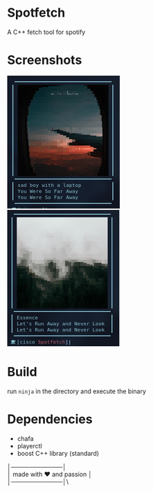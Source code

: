 # Spotfetch
A C++ fetch tool for spotify

# Screenshots
![alt text](https://github.com/xfcisco/spotfetch/blob/main/shots/pic1.png)
![alt text](https://github.com/xfcisco/spotfetch/blob/main/shots/pic2.png)

# Build
run `ninja` in the directory and execute the binary

# Dependencies
 - chafa
 - playerctl
 - boost C++ library (standard)

│────────────│\
│  made with ❤️ and passion  │\
│────────────│\
